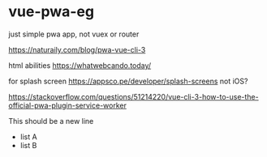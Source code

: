 # vue-pwa-eg

just simple pwa app, not vuex or router

https://naturaily.com/blog/pwa-vue-cli-3

html abilities
https://whatwebcando.today/

for splash screen
https://appsco.pe/developer/splash-screens
not iOS?

https://stackoverflow.com/questions/51214220/vue-cli-3-how-to-use-the-official-pwa-plugin-service-worker


This should be a new line
- list A
- list B
